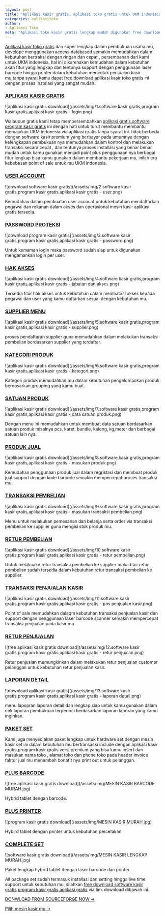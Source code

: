 ```yaml
---
layout: post
title: "Aplikasi kasir gratis, aplikasi toko gratis untuk UKM indonesia"
categories: aplikasitoko
author:
- Aplikasi Toko
meta: "Aplikasi toko kasir gratis lengkap mudah digunakan free download untuk pembukuan toko dan usaha mu"
---
```

[Aplikasi kasir toko gratis](/aplikasitoko/2020/03/29/gratis.html) dan super lengkap dalam pembukuan usaha mu, develope menggunakan access databased semakin memudahkan dalam kebutuhan bertraksi dengan ringan dan cepat , persembahan dari kami untuk UKM indonesia, hal ini dikarenakan kemudahan dalam kebutuhan akan fitur yang lengkap dan tentunya support dengan penggunaan laser barcode hingga printer dalam kebutuhan mencetak penjualan kasir mu,tanpa syarat kamu dapat [free download aplikasi kasir toko gratis](/aplikasitoko/2020/03/29/gratis.html) ini dengan proses instalasi yang sangat mudah. 



### **[APLIKASI KASIR GRATIS](/aplikasitoko/2020/03/29/gratis.html)**

![aplikasi kasir gratis download](/assets/img/1.software kasir gratis,program kasir gratis,aplikasi kasir gratis - login.png)

Walaupun gratis kami tetap mempersembahkan [aplikasi gratis,software program kasir gratis](/aplikasitoko/2020/03/29/gratis.html) ini dengan hati untuk turut membantu membantu memajukan UKM indonesia via aplikasi gratis tanpa syarat ini. tidak berbeda dengan software kasir premium yang berbayar pada umumnya dengan kelengkapan pembukuan nya memudahkan dalam kontrol dan melakukan transaksi secara cepat , dan tentunya proses installasi yang benar benar mudah untuk kamu gunakan menjadi point plus penggunaan nya berbagai fitur lengkap bisa kamu gunakan dalam membantu pekerjaan mu, inilah era kebebasan point of sale untuk mu UKM indonesia.





### **[USER ACCOUNT](/aplikasitoko/2020/03/29/gratis.html)**

![download software kasir gratis](/assets/img/2.software kasir gratis,program kasir gratis,aplikasi kasir gratis - user.png)

Kemudahan dalam pembuatan user account untuk kebutuhan mendaftarkan pegawai dan rekanan dalam akses dan operasional mesin kasir aplikasi gratis tersedia.






### **[PASSWORD PROTEKSI](/aplikasitoko/2020/03/29/gratis.html)**

![download program kasir gratis](/assets/img/3.software kasir gratis,program kasir gratis,aplikasi kasir gratis - password.png)

Untuk kemaman login maka password sudah siap untuk digunakan mengamankan login per user.






### **[HAK AKSES](/aplikasitoko/2020/03/29/gratis.html)**

![aplikasi kasir gratis download](/assets/img/4.software kasir gratis,program kasir gratis,aplikasi kasir gratis - jabatan dan akses.png)

Tersedia fitur hak akses untuk kebutuhan dalam membatasi akses kepada pegawai dan user yang kamu daftarkan sesuai dengan kebutuhan mu.






### **[SUPPLIER MENU](/aplikasitoko/2020/03/29/gratis.html)**

![aplikasi kasir gratis download](/assets/img/5.software kasir gratis,program kasir gratis,aplikasi kasir gratis - supplier.png)

proses pendaftaran supplier guna memudahkan dalam melakukan transaksi pembelian berdasarkan supplier yang terdaftar.






### **[KATEGORI PRODUK](/aplikasitoko/2020/03/29/gratis.html)**

![aplikasi kasir gratis download](/assets/img/6.software kasir gratis,program kasir gratis,aplikasi kasir gratis - kategori.png)

Kategori produk memudahkan mu dalam kebutuhan pengelompokan produk berdasarkan grouping yang kamu buat.






### **[SATUAN PRODUK](/aplikasitoko/2020/03/29/gratis.html)**

![aplikasi kasir gratis download](/assets/img/7.software kasir gratis,program kasir gratis,aplikasi kasir gratis - data satuan produk.png)

Dengan menu ini memudahkan untuk membuat data satuan berdasarkan satuan produk misalnya pcs, karet, bundle, kaleng, kg,meter dan berbagai satuan lain nya.






### **[PRODUK JUAL](/aplikasitoko/2020/03/29/gratis.html)**

![aplikasi kasir gratis download](/assets/img/8.software kasir gratis,program kasir gratis,aplikasi kasir gratis - masukan produk.png)

Kemudahan penggunaan produk jual dalam regristasi dan membuat produk jual support dengan kode barcode semakin mempercepat proses transaksi mu.






### **[TRANSAKSI PEMBELIAN](/aplikasitoko/2020/03/29/gratis.html)**

![aplikasi kasir gratis download](/assets/img/9.software kasir gratis,program kasir gratis,aplikasi kasir gratis - masukan transaksi pembelian.png)

Menu untuk melakukan pemesanan dan belanja serta order via transaksi pembelian ke supplier guna mengisi stok produk mu.






### **[RETUR PEMBELIAN](/aplikasitoko/2020/03/29/gratis.html)**

![aplikasi kasir gratis download](/assets/img/10.software kasir gratis,program kasir gratis,aplikasi kasir gratis - retur pembelian.png)

Untuk melakuakn retur transaksi pembelian ke supplier maka fitur retur pembelian sudah tersedia dalam kebutuhan retur transaksi pembelian ke supplier.






### **[TRANSAKSI PENJUALAN KASIR](/aplikasitoko/2020/03/29/gratis.html)**

![aplikasi kasir gratis download](/assets/img/11.software kasir gratis,program kasir gratis,aplikasi kasir gratis - pos penjualan kasir.png)

Point of sale memudahkan dalaqm kebutuhan transaksi penjualan kasir dan support dengan penggunaan laser barcode scanner semakin mempercepat transaksi penjualan pada kasir mu.






### **[RETUR PENJUALAN](/aplikasitoko/2020/03/29/gratis.html)**

![free aplikasi kasir gratis download](/assets/img/12.software kasir gratis,program kasir gratis,aplikasi kasir gratis - retur penjualan.png)

Retur penjualan memungkinkan dalam melakukan retur penjualan customer pelanggan untuk kebutuhan retur penjualan kasir.






### **[LAPORAN DETAIL](/aplikasitoko/2020/03/29/gratis.html)**

![download aplikasi kasir gratis](/assets/img/13.software kasir gratis,program kasir gratis,aplikasi kasir gratis - laporan detail.png)

menu lapopran laporan detail dan lengkap siap untuk kamu gunakan dalam cek laporan pembukuan terperinci berdasarkan laporan laporan yang kamu inginkan.





### **[PAKET SET](/aplikasitoko/2020/03/29/gratis.html)**

Kami juga menyediakan paket lengkap untuk hardware set dengan mesin kasir set ini dalam kebutuhan mu bertransaski include dengan aplikasi kasir gratis,program kasir gratis versi premium yang bisa kamu insert dan masukan nama toko , alamat toko dan phone toko pada header invoice faktur jual mu menambah bonafit nya print out untuk pelanggan.






### **[PLUS BARCODE](/aplikasitoko/2020/03/29/gratis.html)**

![free aplikasi kasir gratis download](/assets/img/MESIN KASIR BARCODE MURAH.jpg)

Hybrid tablet dengan barcode.





### **[PLUS PRINTER](/aplikasitoko/2020/03/29/gratis.html)**

![program kasir gratis download](/assets/img/MESIN KASIR MURAH.jpg)

Hybird tablet dengan printer untuk kebutuhan percetakan





### **[COMPLETE SET](/aplikasitoko/2020/03/29/gratis.html)**


![software kasir gratis download](/assets/img/MESIN KASIR LENGKAP MURAH.jpg)

Paket lengkap hybrid tablet dengan laser barcode dan printer.


All package set sudah termasuk installasi dan setting hingga live time support untuk kebutuhan mu, silahkan [free download software kasir gratis,program kasir gratis,aplikasi gratis](/aplikasitoko/2020/03/29/gratis.html) via link download dibawah ini.



[DONWLOAD FROM SOURCEFORGE NOW →](https://sourceforge.net/projects/hc-access-simplepos/)

[Pilih mesin kasir mu →](/hardware)
